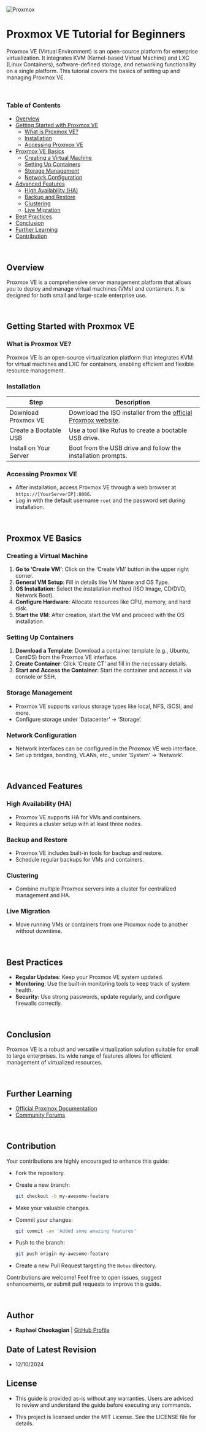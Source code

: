 ![Proxmox](../assets/proxmox.png)

# Proxmox VE Tutorial for Beginners

Proxmox VE (Virtual Environment) is an open-source platform for enterprise virtualization. It integrates KVM (Kernel-based Virtual Machine) and LXC (Linux Containers), software-defined storage, and networking functionality on a single platform. This tutorial covers the basics of setting up and managing Proxmox VE.

<br>

### **Table of Contents**

- [Overview](#overview)
- [Getting Started with Proxmox VE](#getting-started-with-proxmox-ve)
  - [What is Proxmox VE?](#what-is-proxmox-ve)
  - [Installation](#installation)
  - [Accessing Proxmox VE](#accessing-proxmox-ve)
- [Proxmox VE Basics](#proxmox-ve-basics)
  - [Creating a Virtual Machine](#creating-a-virtual-machine)
  - [Setting Up Containers](#setting-up-containers)
  - [Storage Management](#storage-management)
  - [Network Configuration](#network-configuration)
- [Advanced Features](#advanced-features)
  - [High Availability (HA)](#high-availability-ha)
  - [Backup and Restore](#backup-and-restore)
  - [Clustering](#clustering)
  - [Live Migration](#live-migration)
- [Best Practices](#best-practices)
- [Conclusion](#conclusion)
- [Further Learning](#further-learning)
- [Contribution](#contribution)

<br>

## **Overview**

Proxmox VE is a comprehensive server management platform that allows you to deploy and manage virtual machines (VMs) and containers. It is designed for both small and large-scale enterprise use.

<br>

## **Getting Started with Proxmox VE**

### **What is Proxmox VE?**

Proxmox VE is an open-source virtualization platform that integrates KVM for virtual machines and LXC for containers, enabling efficient and flexible resource management.

### **Installation**

| Step                         | Description                                                                                         |
|------------------------------|-----------------------------------------------------------------------------------------------------|
| Download Proxmox VE          | Download the ISO installer from the [official Proxmox website](https://www.proxmox.com/proxmox-ve/get-started). |
| Create a Bootable USB        | Use a tool like Rufus to create a bootable USB drive.                                               |
| Install on Your Server       | Boot from the USB drive and follow the installation prompts.                                       |

### **Accessing Proxmox VE**

- After installation, access Proxmox VE through a web browser at `https://[YourServerIP]:8006`.
- Log in with the default username `root` and the password set during installation.

<br>

## **Proxmox VE Basics**

### **Creating a Virtual Machine**

1. **Go to ‘Create VM’**: Click on the ‘Create VM’ button in the upper right corner.
2. **General VM Setup**: Fill in details like VM Name and OS Type.
3. **OS Installation**: Select the installation method (ISO Image, CD/DVD, Network Boot).
4. **Configure Hardware**: Allocate resources like CPU, memory, and hard disk.
5. **Start the VM**: After creation, start the VM and proceed with the OS installation.

### **Setting Up Containers**

1. **Download a Template**: Download a container template (e.g., Ubuntu, CentOS) from the Proxmox VE interface.
2. **Create Container**: Click ‘Create CT’ and fill in the necessary details.
3. **Start and Access the Container**: Start the container and access it via console or SSH.

### **Storage Management**

- Proxmox VE supports various storage types like local, NFS, iSCSI, and more.
- Configure storage under ‘Datacenter’ -> ‘Storage’.

### **Network Configuration**

- Network interfaces can be configured in the Proxmox VE web interface.
- Set up bridges, bonding, VLANs, etc., under ‘System’ -> ‘Network’.

<br>

## **Advanced Features**

### **High Availability (HA)**

- Proxmox VE supports HA for VMs and containers.
- Requires a cluster setup with at least three nodes.

### **Backup and Restore**

- Proxmox VE includes built-in tools for backup and restore.
- Schedule regular backups for VMs and containers.

### **Clustering**

- Combine multiple Proxmox servers into a cluster for centralized management and HA.

### **Live Migration**

- Move running VMs or containers from one Proxmox node to another without downtime.

<br>

## **Best Practices**

- **Regular Updates**: Keep your Proxmox VE system updated.
- **Monitoring**: Use the built-in monitoring tools to keep track of system health.
- **Security**: Use strong passwords, update regularly, and configure firewalls correctly.

<br>

## **Conclusion**

Proxmox VE is a robust and versatile virtualization solution suitable for small to large enterprises. Its wide range of features allows for efficient management of virtualized resources.

<br>

## **Further Learning**

- [Official Proxmox Documentation](https://pve.proxmox.com/wiki/Main_Page)
- [Community Forums](https://forum.proxmox.com/)

<br>

## **Contribution**

Your contributions are highly encouraged to enhance this guide:

- Fork the repository.
- Create a new branch:

    ```bash
    git checkout -b my-awesome-feature
    ```

- Make your valuable changes.
- Commit your changes:

    ```bash
    git commit -am 'Added some amazing features'
    ```

- Push to the branch:

    ```bash
    git push origin my-awesome-feature
    ```

- Create a new Pull Request targeting the `Notes` directory.

Contributions are welcome! Feel free to open issues, suggest enhancements, or submit pull requests to improve this guide.

<br>

## **Author**

- **Raphael Chookagian** | [GitHub Profile](https://github.com/cesar-group)

## **Date of Latest Revision**

- 12/10/2024

## **License**

- This guide is provided as-is without any warranties. Users are advised to review and understand the guide before executing any commands.

- This project is licensed under the MIT License. See the LICENSE file for details.
